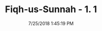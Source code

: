 ---
title        : "Fiqh-us-Sunnah - 1. 1"
date         : 7/25/2018 1:45:19 PM
draft        : false
type         : "hadith"
layout       : "hadith"
BookCode     : "FQS"
VolumeNumber : "1"
FiqhNumber   : "1"
categories  :  ["Purification-Rain water, snow and hail","Purification - Mutlaq water","Purification - "]
---